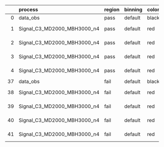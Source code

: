 |    | process                     | region   | binning   | color   | process_type   |   scale | variation   | source_filename                                                      | source_histname    | alias                       | title     |   combine_idx |     lnN |   shapes | syst_type   | direction   | variation_alias   |
|---:|:----------------------------|:---------|:----------|:--------|:---------------|--------:|:------------|:---------------------------------------------------------------------|:-------------------|:----------------------------|:----------|--------------:|--------:|---------:|:------------|:------------|:------------------|
|  0 | data_obs                    | pass     | default   | black   | DATA           |       1 | nominal     | ./histograms_for_2DAlphabet_v18//BH_Data.root                        | hpass              | Data                        | Data      |           nan | nan     |      nan | nan         | nan         | nan               |
|  1 | Signal_C3_MD2000_MBH3000_n4 | pass     | default   | red     | SIGNAL         |       1 | lumi        | ./histograms_for_2DAlphabet_v18//BH_Signal_C3_MD2000_MBH3000_n4.root | hpass              | Signal_C3_MD2000_MBH3000_n4 | BH signal |           nan |   1.016 |      nan | lnN         | nan         | nan               |
|  2 | Signal_C3_MD2000_MBH3000_n4 | pass     | default   | red     | SIGNAL         |       1 | SVM         | ./histograms_for_2DAlphabet_v18//BH_Signal_C3_MD2000_MBH3000_n4.root | hpass_SVMsyst_up   | Signal_C3_MD2000_MBH3000_n4 | BH signal |           nan | nan     |        1 | shapes      | Up          | SVMsyst           |
|  3 | Signal_C3_MD2000_MBH3000_n4 | pass     | default   | red     | SIGNAL         |       1 | SVM         | ./histograms_for_2DAlphabet_v18//BH_Signal_C3_MD2000_MBH3000_n4.root | hpass_SVMsyst_down | Signal_C3_MD2000_MBH3000_n4 | BH signal |           nan | nan     |        1 | shapes      | Down        | SVMsyst           |
|  4 | Signal_C3_MD2000_MBH3000_n4 | pass     | default   | red     | SIGNAL         |       1 | nominal     | ./histograms_for_2DAlphabet_v18//BH_Signal_C3_MD2000_MBH3000_n4.root | hpass              | Signal_C3_MD2000_MBH3000_n4 | BH signal |           nan | nan     |      nan | nan         | nan         | nan               |
| 37 | data_obs                    | fail     | default   | black   | DATA           |       1 | nominal     | ./histograms_for_2DAlphabet_v18//BH_Data.root                        | hfail              | Data                        | Data      |           nan | nan     |      nan | nan         | nan         | nan               |
| 38 | Signal_C3_MD2000_MBH3000_n4 | fail     | default   | red     | SIGNAL         |       1 | lumi        | ./histograms_for_2DAlphabet_v18//BH_Signal_C3_MD2000_MBH3000_n4.root | hfail              | Signal_C3_MD2000_MBH3000_n4 | BH signal |           nan |   1.016 |      nan | lnN         | nan         | nan               |
| 39 | Signal_C3_MD2000_MBH3000_n4 | fail     | default   | red     | SIGNAL         |       1 | SVM         | ./histograms_for_2DAlphabet_v18//BH_Signal_C3_MD2000_MBH3000_n4.root | hfail_SVMsyst_up   | Signal_C3_MD2000_MBH3000_n4 | BH signal |           nan | nan     |        1 | shapes      | Up          | SVMsyst           |
| 40 | Signal_C3_MD2000_MBH3000_n4 | fail     | default   | red     | SIGNAL         |       1 | SVM         | ./histograms_for_2DAlphabet_v18//BH_Signal_C3_MD2000_MBH3000_n4.root | hfail_SVMsyst_down | Signal_C3_MD2000_MBH3000_n4 | BH signal |           nan | nan     |        1 | shapes      | Down        | SVMsyst           |
| 41 | Signal_C3_MD2000_MBH3000_n4 | fail     | default   | red     | SIGNAL         |       1 | nominal     | ./histograms_for_2DAlphabet_v18//BH_Signal_C3_MD2000_MBH3000_n4.root | hfail              | Signal_C3_MD2000_MBH3000_n4 | BH signal |           nan | nan     |      nan | nan         | nan         | nan               |
